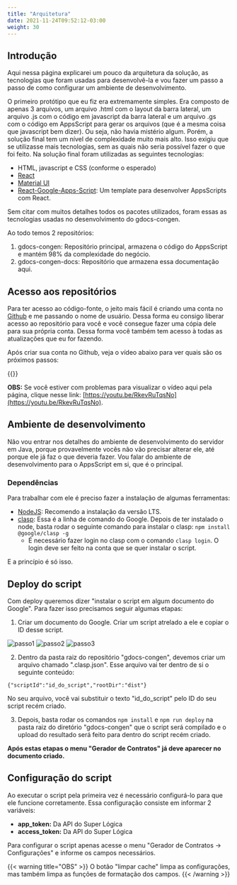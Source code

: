 ```yaml
---
title: "Arquitetura"
date: 2021-11-24T09:52:12-03:00
weight: 30
---
```


## Introdução

Aqui nessa página explicarei um pouco da arquitetura da solução, as tecnologias que foram usadas para desenvolvê-la e vou fazer um passo a passo de como configurar um ambiente de desenvolvimento.

O primeiro protótipo que eu fiz era extremamente simples. Era composto de apenas 3 arquivos, um arquivo .html com o layout da barra lateral, um arquivo .js com o código em javascript da barra lateral e um arquivo .gs com o código em AppsScript para gerar os arquivos (que é a mesma coisa que javascript bem dizer). Ou seja, não havia mistério algum. Porém, a solução final tem um nível de complexidade muito mais alto. Isso exigiu que se utilizasse mais tecnologias, sem as quais não seria possível fazer o que foi feito. Na solução final foram utilizadas as seguintes tecnologias:

* HTML, javascript e CSS (conforme o esperado)
* [React](https://pt-br.reactjs.org/)
* [Material UI](https://mui.com/)
* [React-Google-Apps-Script](https://github.com/enuchi/React-Google-Apps-Script): Um template para desenvolver AppsScripts com React.

Sem citar com muitos detalhes todos os pacotes utilizados, foram essas as tecnologias usadas no desenvolvimento do gdocs-congen.

Ao todo temos 2 repositórios:

1. gdocs-congen: Repositório principal, armazena o código do AppsScript e mantém 98% da complexidade do negócio.
3. gdocs-congen-docs: Repositório que armazena essa documentação aqui.


## Acesso aos repositórios
Para ter acesso ao código-fonte, o jeito mais fácil é criando uma conta no [Github](https://github.com/) e me passando o nome de usuário. Dessa forma eu consigo liberar acesso ao repositório para você e você consegue fazer uma cópia dele para sua própria conta. Dessa forma você também tem acesso à todas as atualizações que eu for fazendo.

Após criar sua conta no Github, veja o vídeo abaixo para ver quais são os próximos passos:

{{<youtube id="RkevRuTqsNo" >}}

**OBS:** Se você estiver com problemas para visualizar o vídeo aqui pela página, clique nesse link: [https://youtu.be/RkevRuTqsNo](https://youtu.be/RkevRuTqsNo).

## Ambiente de desenvolvimento
Não vou entrar nos detalhes do ambiente de desenvolvimento do servidor em Java, porque provavelmente vocês não vão precisar alterar ele, até porque ele já faz o que deveria fazer. Vou falar do ambiente de desenvolvimento para o AppsScript em si, que é o principal.

### Dependências
Para trabalhar com ele é preciso fazer a instalação de algumas ferramentas:

* [NodeJS](https://nodejs.org/en/): Recomendo a instalação da versão LTS.
* [clasp](https://developers.google.com/apps-script/guides/clasp): Essa é a linha de comando do Google. Depois de ter instalado o node, basta rodar o seguinte comando para instalar o clasp: `npm install @google/clasp -g`
    * É necessário fazer login no clasp com o comando `clasp login`. O login deve ser feito na conta que se quer instalar o script.

E a princípio é só isso.

## Deploy do script
Com deploy queremos dizer "instalar o script em algum documento do Google". Para fazer isso precisamos seguir algumas etapas:

1. Criar um documento do Google. Criar um script atrelado a ele e copiar o ID desse script.

![passo1](/images/2021-11-26-10_54_21-Window.png)
![passo2](/images/2021-11-26-10_57_42-Window.png)
![passo3](/images/2021-11-26-10_58_58-Window.png)

2. Dentro da pasta raiz do repositório "gdocs-congen", devemos criar um arquivo chamado ".clasp.json". Esse arquivo vai ter dentro de si o seguinte conteúdo:
```
{"scriptId":"id_do_script","rootDir":"dist"}
```

No seu arquivo, você vai substituir o texto "id_do_script" pelo ID do seu script recém criado.

3. Depois, basta rodar os comandos `npm install` e `npm run deploy` na pasta raiz do diretório "gdocs-congen" que o script será compilado e o upload do resultado será feito para dentro do script recém criado.

**Após estas etapas o menu "Gerador de Contratos" já deve aparecer no documento criado.**

## Configuração do script
Ao executar o script pela primeira vez é necessário configurá-lo para que ele funcione corretamente. Essa configuração consiste em informar 2 variáveis:

* **app_token:** Da API do Super Lógica
* **access_token:** Da API do Super Lógica

Para configurar o script apenas acesse o menu "Gerador de Contratos -> Configurações" e informe os campos necessários.

{{< warning title="OBS" >}}
O botão "limpar cache" limpa as configurações, mas também limpa as funções de formatação dos campos.
{{< /warning >}}